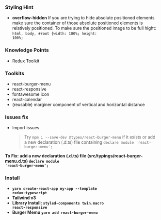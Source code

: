 ### Styling Hint

- <strong>overflow-hidden</strong>
  If you are trying to hide absolute positioned elements make sure the container of those absolute positioned elements is relatively positioned.
  To make sure the positioned image to be full hight:
  <code>html, body, #root {width: 100%; height: 100%;</code>

### Knowledge Points

- Redux Toolkit

### Toolkits

- react-burger-menu
- react-responsive
- fontawesome icon
- react-calendar
- (reusable) marginer component of vertical and horizontal distance

### Issues fix

- Import issues
  > Try `npm i --save-dev @types/react-burger-menu` if it exists or add a new declaration (.d.ts) file containing `declare module 'react-burger-menu';`

<strong>To Fix: add a new declaration (.d.ts) file (src/typings/react-burger-menu.d.ts)
<code>declare module 'react-burger-menu';</code>

### Install

- <code>yarn create-react-app my-app --template redux-typescript</code>
- Tailwind v3
- Library Install:
  <code>styled-components twin.macro react-responsive</code>
- Burger Memu
  <code>yarn add react-burger-menu</code>
